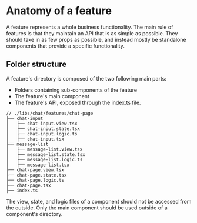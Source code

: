 # Anatomy of a feature

A feature represents a whole business functionality. The main rule of features is that they maintain an API that is as simple as possible. 
They should take in as few props as possible, and instead mostly be standalone components that provide a specific functionality.

## Folder structure

A feature's directory is composed of the two following main parts:
- Folders containing sub-components of the feature
- The feature's main component
- The feature's API, exposed through the index.ts file.

```
// ./libs/chat/features/chat-page
├── chat-input
│   ├── chat-input.view.tsx
│   ├── chat-input.state.tsx
│   ├── chat-input.logic.ts
│   ├── chat-input.tsx
├── message-list
│   ├── message-list.view.tsx
│   ├── message-list.state.tsx
│   ├── message-list.logic.ts
│   ├── message-list.tsx
├── chat-page.view.tsx
├── chat-page.state.tsx
├── chat-page.logic.ts
├── chat-page.tsx
├── index.ts
```

The view, state, and logic files of a component should not be accessed from the outside. Only the main component
should be used outside of a component's directory.
